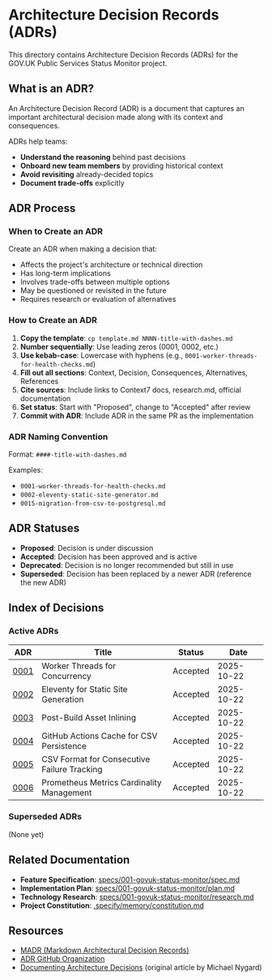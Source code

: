 # Architecture Decision Records (ADRs)

This directory contains Architecture Decision Records (ADRs) for the GOV.UK Public Services Status Monitor project.

## What is an ADR?

An Architecture Decision Record (ADR) is a document that captures an important architectural decision made along with its context and consequences.

ADRs help teams:
- **Understand the reasoning** behind past decisions
- **Onboard new team members** by providing historical context
- **Avoid revisiting** already-decided topics
- **Document trade-offs** explicitly

## ADR Process

### When to Create an ADR

Create an ADR when making a decision that:
- Affects the project's architecture or technical direction
- Has long-term implications
- Involves trade-offs between multiple options
- May be questioned or revisited in the future
- Requires research or evaluation of alternatives

### How to Create an ADR

1. **Copy the template**: `cp template.md NNNN-title-with-dashes.md`
2. **Number sequentially**: Use leading zeros (0001, 0002, etc.)
3. **Use kebab-case**: Lowercase with hyphens (e.g., `0001-worker-threads-for-health-checks.md`)
4. **Fill out all sections**: Context, Decision, Consequences, Alternatives, References
5. **Cite sources**: Include links to Context7 docs, research.md, official documentation
6. **Set status**: Start with "Proposed", change to "Accepted" after review
7. **Commit with ADR**: Include ADR in the same PR as the implementation

### ADR Naming Convention

Format: `####-title-with-dashes.md`

Examples:
- `0001-worker-threads-for-health-checks.md`
- `0002-eleventy-static-site-generator.md`
- `0015-migration-from-csv-to-postgresql.md`

## ADR Statuses

- **Proposed**: Decision is under discussion
- **Accepted**: Decision has been approved and is active
- **Deprecated**: Decision is no longer recommended but still in use
- **Superseded**: Decision has been replaced by a newer ADR (reference the new ADR)

## Index of Decisions

### Active ADRs

| ADR | Title | Status | Date |
|-----|-------|--------|------|
| [0001](0001-worker-threads-for-health-checks.md) | Worker Threads for Concurrency | Accepted | 2025-10-22 |
| [0002](0002-eleventy-static-site-generator.md) | Eleventy for Static Site Generation | Accepted | 2025-10-22 |
| [0003](0003-post-build-asset-inlining.md) | Post-Build Asset Inlining | Accepted | 2025-10-22 |
| [0004](0004-github-actions-cache-csv-storage.md) | GitHub Actions Cache for CSV Persistence | Accepted | 2025-10-22 |
| [0005](0005-csv-consecutive-failure-derivation.md) | CSV Format for Consecutive Failure Tracking | Accepted | 2025-10-22 |
| [0006](0006-prometheus-cardinality-limits.md) | Prometheus Metrics Cardinality Management | Accepted | 2025-10-22 |

### Superseded ADRs

(None yet)

## Related Documentation

- **Feature Specification**: [specs/001-govuk-status-monitor/spec.md](../../specs/001-govuk-status-monitor/spec.md)
- **Implementation Plan**: [specs/001-govuk-status-monitor/plan.md](../../specs/001-govuk-status-monitor/plan.md)
- **Technology Research**: [specs/001-govuk-status-monitor/research.md](../../specs/001-govuk-status-monitor/research.md)
- **Project Constitution**: [.specify/memory/constitution.md](../../.specify/memory/constitution.md)

## Resources

- [MADR (Markdown Architectural Decision Records)](https://adr.github.io/madr/)
- [ADR GitHub Organization](https://adr.github.io/)
- [Documenting Architecture Decisions](https://cognitect.com/blog/2011/11/15/documenting-architecture-decisions) (original article by Michael Nygard)

